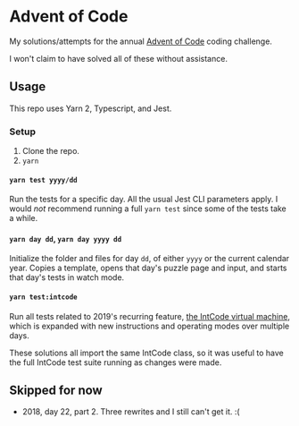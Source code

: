 # Advent of Code

My solutions/attempts for the annual [Advent of Code](https://adventofcode.com) coding challenge.

I won't claim to have solved all of these without assistance.

## Usage

This repo uses Yarn 2, Typescript, and Jest.

### Setup
1. Clone the repo.
2. `yarn`

#### `yarn test yyyy/dd`

Run the tests for a specific day. All the usual Jest CLI parameters apply. I would _not_ recommend running a full `yarn test` since some of the tests take a while.

#### `yarn day dd`, `yarn day yyyy dd`

Initialize the folder and files for day `dd`, of either `yyyy` or the current calendar year. Copies a template, opens that day's puzzle page and input, and starts that day's tests in watch mode.

#### `yarn test:intcode`

Run all tests related to 2019's recurring feature, [the IntCode virtual machine](https://adventofcode.com/2019/day/2), which is expanded with new instructions and operating modes over multiple days.

These solutions all import the same IntCode class, so it was useful to have the full IntCode test suite running as changes were made.

## Skipped for now

- 2018, day 22, part 2. Three rewrites and I still can't get it. :(

